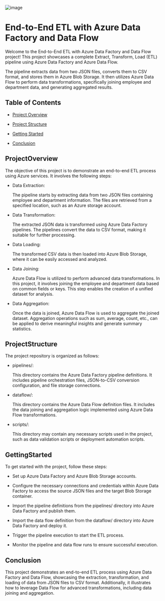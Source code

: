 ![image](https://www.linkpicture.com/q/outsource-etl-data-integration-services.jpg)


# End-to-End ETL with Azure Data Factory and Data Flow

Welcome to the End-to-End ETL with Azure Data Factory and Data Flow project! This project showcases a complete Extract, Transform, Load (ETL) pipeline using Azure Data Factory and Azure Data Flow. 

The pipeline extracts data from two JSON files, converts them to CSV format, and stores them in Azure Blob Storage. It then utilizes Azure Data Flow to perform data transformations, specifically joining employee and department data, and generating aggregated results.



## Table of Contents

- [Project Overview](#ProjectOverview)

- [Project Structure](#ProjectStructure)

- [Getting Started](#GettingStarted)

- [Conclusion](#Conclusion)

## ProjectOverview

The objective of this project is to demonstrate an end-to-end ETL process using Azure services. It involves the following steps:

 - Data Extraction: 
 
    The pipeline starts by extracting data from two JSON files containing employee and department information. The files are retrieved from a specified location, such as an Azure storage account.

- Data Transformation: 

    The extracted JSON data is transformed using Azure Data Factory pipelines. The pipelines convert the data to CSV format, making it suitable for further processing.

- Data Loading: 

    The transformed CSV data is then loaded into Azure Blob Storage, where it can be easily accessed and analyzed.

- Data Joining: 

    Azure Data Flow is utilized to perform advanced data transformations. In this project, it involves joining the employee and department data based on common fields or keys. This step enables the creation of a unified dataset for analysis.

- Data Aggregation: 
   
    Once the data is joined, Azure Data Flow is used to aggregate the joined dataset. Aggregation operations such as sum, average, count, etc., can be applied to derive meaningful insights and generate summary statistics.

## ProjectStructure
 
The project repository is organized as follows:

 - pipelines/: 
  
    This directory contains the Azure Data Factory pipeline definitions. It includes pipeline orchestration files, JSON-to-CSV conversion configuration, and file storage connections.

- dataflow/: 
   
    This directory contains the Azure Data Flow definition files. It includes the data joining and aggregation logic implemented using Azure Data Flow transformations.

 - scripts/: 
  
    This directory may contain any necessary scripts used in the project, such as data validation scripts or deployment automation scripts.

## GettingStarted

To get started with the project, follow these steps:

- Set up Azure Data Factory and Azure Blob Storage accounts.

- Configure the necessary connections and credentials within Azure Data Factory to access the source JSON files and the target Blob Storage container.

- Import the pipeline definitions from the pipelines/ directory into Azure Data Factory and publish them.

- Import the data flow definition from the dataflow/ directory into Azure Data Factory and deploy it.

- Trigger the pipeline execution to start the ETL process.

- Monitor the pipeline and data flow runs to ensure successful execution.



## Conclusion


This project demonstrates an end-to-end ETL process using Azure Data Factory and Data Flow, showcasing the extraction, transformation, and loading of data from JSON files to CSV format. Additionally, it illustrates how to leverage Data Flow for advanced transformations, including data joining and aggregation. 
